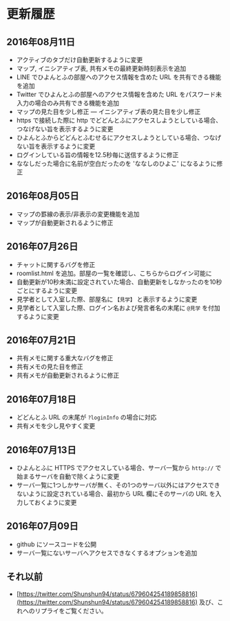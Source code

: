 # 更新履歴

## 2016年08月11日

- アクティブのタブだけ自動更新するように変更
- マップ, イニシアティブ表, 共有メモの最終更新時刻表示を追加
- LINE でひよんとふの部屋へのアクセス情報を含めた URL を共有できる機能を追加
- Twitter でひよんとふの部屋へのアクセス情報を含めた URL をパスワード未入力の場合のみ共有できる機能を追加
- マップの見た目を少し修正
― イニシアティブ表の見た目を少し修正
- https で接続した際に http でどどんとふにアクセスしようとしている場合、つなげない旨を表示するように変更
- ひよんとふからどどんとふむせるにアクセスしようとしている場合、つなげない旨を表示するように変更
- ログインしている旨の情報を12.5秒毎に送信するように修正
- ななしだった場合に名前が空白だったのを 'ななしのひよこ' になるように修正

## 2016年08月05日

- マップの罫線の表示/非表示の変更機能を追加
- マップが自動更新されるように修正

## 2016年07月26日

- チャットに関するバグを修正
- roomlist.html を追加。部屋の一覧を確認し、こちらからログイン可能に
- 自動更新が10秒未満に設定されていた場合、自動更新をしなかったのを10秒ごとにするように変更
- 見学者として入室した際、部屋名に ``【見学】`` と表示するように変更
- 見学者として入室した際、ログイン名および発言者名の末尾に ``@見学`` を付加するように変更

## 2016年07月21日

- 共有メモに関する重大なバグを修正
- 共有メモの見た目を修正
- 共有メモが自動更新されるように修正

## 2016年07月18日

- どどんとふ URL の末尾が ``?loginInfo`` の場合に対応
- 共有メモを少し見やすく変更

## 2016年07月13日

- ひよんとふに HTTPS でアクセスしている場合、サーバ一覧から ``http://`` で始まるサーバを自動で除くように変更
- サーバ一覧に1つしかサーバが無く、その1つのサーバ以外にはアクセスできないように設定されている場合、最初から URL 欄にそのサーバの URL を入力しておくように変更

## 2016年07月09日

- github にソースコードを公開
- サーバ一覧にないサーバへアクセスできなくするオプションを追加

## それ以前

- [https://twitter.com/Shunshun94/status/679604254189858816](https://twitter.com/Shunshun94/status/679604254189858816) 及び、これへのリプライをご覧ください。
